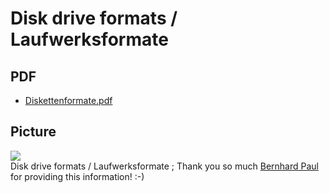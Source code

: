 # Disk drive formats / Laufwerksformate  
  
## PDF  
- [Diskettenformate.pdf](attachments/Diskettenformate.pdf)  
  
## Picture  
![](attachments/Laufwerksformate.jpg)  
Disk drive formats / Laufwerksformate ; Thank you so much [Bernhard Paul](http://www.b-pahl.de/atari8bit/8-Bit-Daten/8-Bit-Daten.html#form) for providing this information! :-)  
